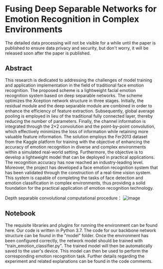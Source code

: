 # Fusing Deep Separable Networks for Emotion Recognition in Complex Environments
The detailed data processing will not be visible for a while until the paper is published to ensure data privacy and security, but don't worry, it will be released soon after the paper is published.
## Abstract
This research is dedicated to addressing the challenges of model training and application implementation in the field of traditional face emotion recognition. The proposed scheme is a lightweight facial emotion recognition system based on deep separable networks. The scheme optimizes the Xception network structure in three stages. Initially, the residual module and the deep separable module are combined in order to enhance the efficiency of feature extraction. Subsequently, global average pooling is employed in lieu of the traditional fully connected layer, thereby reducing the number of parameters. Finally, the channel information is integrated through the 2×2 convolution and the point-by-point convolution, which effectively minimizes the loss of information while retaining more valuable feature information. The solution employs the Fer2013 dataset from the Kaggle platform for training with the objective of enhancing the accuracy of emotion recognition in diverse and complex environments within a simulated real-world setting. Furthermore, the objective is to develop a lightweight model that can be deployed in practical applications. The recognition accuracy has now reached an industry-leading level. Moreover, the project has developed a face emotion recognition system that has been validated through the construction of a real-time vision system. This system is capable of completing the tasks of face detection and emotion classification in complex environments, thus providing a solid foundation for the practical application of emotion recognition technology.

Depth separable convolutional computational procedure： ![image](https://github.com/Alex-star-arch/Fusing-Deep-Separable-Networks-for-Emotion-Recognition-in-Complex-Environments/assets/58266515/8fbfb15a-af03-4501-896e-7da31d96cd8f)
## Notebook
The requisite libraries and plugins for running the environment can be found here. Our code is written in Python 3.7. The code for our backbone network structure can be found in the "model" folder.
Once the environment has been configured correctly, the network model should be trained with "train_emotion_classifier.py". The trained model will then be automatically saved to the user's device. This model can then be used to perform the corresponding emotion recognition task.
Further details regarding the experiment and related explanations can be found in the code comments.
